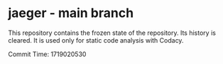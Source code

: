 # jaeger - main branch

This repository contains the frozen state of the repository.
Its history is cleared. It is used only for static code
analysis with Codacy.

Commit Time: 1719020530